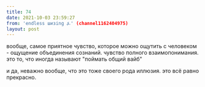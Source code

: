 ```yaml
---
title: 74
date: 2021-10-03 23:59:27
from: 'endless шизing ⍼' (channel1162404975)
layout: post
---
```


вообще, самое приятное чувство, которое можно ощутить с человеком - ощущение объединения сознаний. чувство полного взаимопонимания. это то, что иногда называют "поймать общий вайб"

и да, неважно вообще, что это тоже своего рода иллюзия. это всё равно прекрасно.
